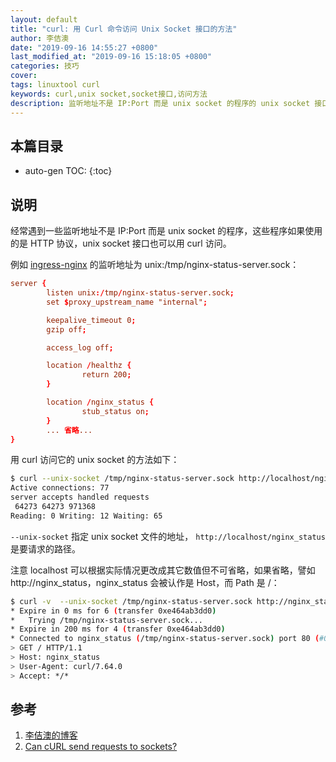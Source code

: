 ```yaml
---
layout: default
title: "curl: 用 Curl 命令访问 Unix Socket 接口的方法"
author: 李佶澳
date: "2019-09-16 14:55:27 +0800"
last_modified_at: "2019-09-16 15:18:05 +0800"
categories: 技巧
cover:
tags: linuxtool curl 
keywords: curl,unix socket,socket接口,访问方法
description: 监听地址不是 IP:Port 而是 unix socket 的程序的 unix socket 接口也可以用 curl 访问
---
```


## 本篇目录

* auto-gen TOC:
{:toc}

## 说明

经常遇到一些监听地址不是 IP:Port 而是 unix socket 的程序，这些程序如果使用的是 HTTP 协议，unix socket 接口也可以用 curl 访问。

例如 [ingress-nginx](https://www.lijiaocn.com/%E9%A1%B9%E7%9B%AE/2019/07/16/kubernetes-ingress-nginx-code.html) 的监听地址为 unix:/tmp/nginx-status-server.sock：

```conf
server {
        listen unix:/tmp/nginx-status-server.sock;
        set $proxy_upstream_name "internal";

        keepalive_timeout 0;
        gzip off;

        access_log off;

        location /healthz {
                return 200;
        }

        location /nginx_status {
                stub_status on;
        }
        ... 省略...
}
```

用 curl 访问它的 unix socket 的方法如下：

```sh
$ curl --unix-socket /tmp/nginx-status-server.sock http://localhost/nginx_status
Active connections: 77
server accepts handled requests
 64273 64273 971368
Reading: 0 Writing: 12 Waiting: 65
```

`--unix-socket` 指定 unix socket 文件的地址， `http://localhost/nginx_status` 是要请求的路径。

注意 localhost 可以根据实际情况更改成其它数值但不可省略，如果省略，譬如 http://nginx_status，nginx_status 会被认作是 Host，而 Path 是 /：

```sh
$ curl -v  --unix-socket /tmp/nginx-status-server.sock http://nginx_status
* Expire in 0 ms for 6 (transfer 0xe464ab3dd0)
*   Trying /tmp/nginx-status-server.sock...
* Expire in 200 ms for 4 (transfer 0xe464ab3dd0)
* Connected to nginx_status (/tmp/nginx-status-server.sock) port 80 (#0)
> GET / HTTP/1.1
> Host: nginx_status
> User-Agent: curl/7.64.0
> Accept: */*
```

## 参考

1. [李佶澳的博客][1]
2. [Can cURL send requests to sockets?][2]

[1]: https://www.lijiaocn.com "李佶澳的博客"
[2]: https://superuser.com/questions/834307/can-curl-send-requests-to-sockets "Can cURL send requests to sockets?"

